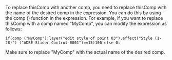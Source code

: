 To replace thisComp with another comp, you need to replace thisComp with the name of the desired comp in the expression. You can do this by using the comp () function in the expression.
For example, if you want to replace thisComp with a comp named "MyComp", you can modify the expression as follows:
```plaintext
if(comp ("MyComp").layer("edit style of point 03").effect("Style (1-28)") ("ADBE Slider Control-0001")==15)100 else 0:
```
Make sure to replace "MyComp" with the actual name of the desired comp.

